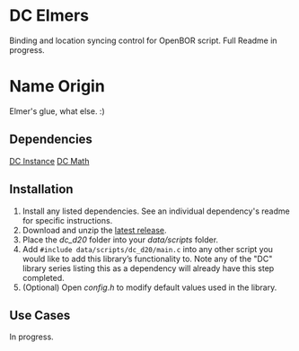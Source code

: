 # DC Elmers
Binding and location syncing control for OpenBOR script. Full Readme in progress.

# Name Origin 
Elmer's glue, what else. :)

## Dependencies

[DC Instance](https://github.com/DCurrent/openbor-script-instance)
[DC Math](https://github.com/DCurrent/openbor-script-math)

## Installation

1. Install any listed dependencies. See an individual dependency's readme for specific instructions.
1. Download and unzip the [latest release](../../releases).
1. Place the *dc_d20* folder into your *data/scripts* folder.
1. Add ```#include data/scripts/dc_d20/main.c``` into any other script you would like to add this library’s functionality to. Note any of the "DC" library series listing this as a dependency will already have this step completed.
1. (Optional) Open *config.h* to modify default values used in the library.

## Use Cases

In progress.
